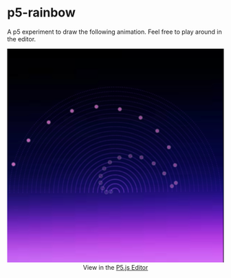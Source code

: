 # p5-rainbow
A p5 experiment to draw the following animation. Feel free to play around in the editor.
<p align="center">
<img src="https://github.com/bruhmese-python/p5-rainbow/blob/main/.preview"> <br>
View in the <a href="https://editor.p5js.org/bruhmese-python/sketches/SHi4Qj4TB">P5.js Editor</a>

</p>
